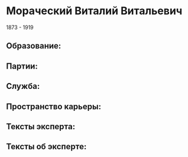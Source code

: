 # Мораческий Виталий Витальевич
1873 - 1919

## Образование:
## Партии:
## Служба:
## Пространство карьеры:
## Тексты эксперта:
## Тексты об эксперте:
